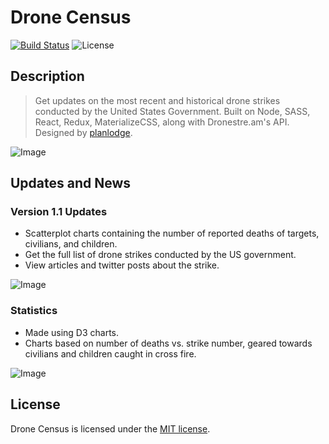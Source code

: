 # Drone Census

[![Build Status](https://travis-ci.org/stevenbenner/jquery-powertip.svg?branch=master)](https://travis-ci.org/stevenbenner/jquery-powertip)
![License](https://img.shields.io/packagist/l/doctrine/orm.svg)


## Description

> Get updates on the most recent and historical drone strikes conducted by the United States Government. Built on Node, SASS, React, Redux, MaterializeCSS, along with Dronestre.am's API. Designed by [planlodge](https://planlodge.com).

![Image](https://github.com/planlodge/Drone-Census/blob/master/screenshots/ScreenJ.png?raw=true)

## Updates and News

### Version 1.1 Updates
- Scatterplot charts containing the number of reported deaths of targets, civilians, and children.
- Get the full list of drone strikes conducted by the US government.
- View articles and twitter posts about the strike.

![Image](https://github.com/planlodge/Drone-Census/blob/master/screenshots/screenH.png?raw=true)

### Statistics
- Made using D3 charts.
- Charts based on number of deaths vs. strike number, geared towards civilians and children caught in cross fire.

![Image](https://github.com/planlodge/Drone-Census/blob/master/screenshots/ScreenI.png?raw=true)

## License

Drone Census is licensed under the [MIT license](http://opensource.org/licenses/MIT).

